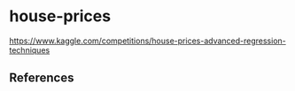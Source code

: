 # house-prices
https://www.kaggle.com/competitions/house-prices-advanced-regression-techniques

## References


